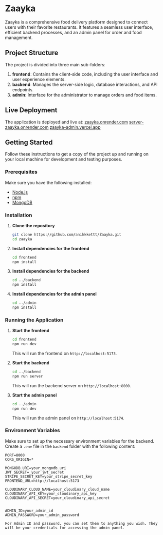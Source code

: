 # Zaayka

Zaayka is a comprehensive food delivery platform designed to connect users with their favorite restaurants. It features a seamless user interface, efficient backend processes, and an admin panel for order and food management.

## Project Structure

The project is divided into three main sub-folders:

1. **frontend**: Contains the client-side code, including the user interface and user experience elements.
2. **backend**: Manages the server-side logic, database interactions, and API endpoints.
3. **admin**: Interface for the administrator to manage orders and food items.

## Live Deployment

The application is deployed and live at: [zaayka.onrender.com](https://zaayka.onrender.com)
                                         [server-zaayka.onrender.com](https://server-zaayka.onrender.com/)
                                         [zaayka-admin.vercel.app](zaayka-admin.vercel.app)

## Getting Started

Follow these instructions to get a copy of the project up and running on your local machine for development and testing purposes.

### Prerequisites

Make sure you have the following installed:

- [Node.js](https://nodejs.org/)
- [npm](https://www.npmjs.com/)
- [MongoDB](https://www.mongodb.com/)

### Installation

1. **Clone the repository**
    ```sh
    git clone https://github.com/anikkkettt/Zaayka.git
    cd zaayka
    ```

2. **Install dependencies for the frontend**
    ```sh
    cd frontend
    npm install
    ```

3. **Install dependencies for the backend**
    ```sh
    cd ../backend
    npm install
    ```

4. **Install dependencies for the admin panel**
    ```sh
    cd ../admin
    npm install
    ```

### Running the Application

1. **Start the frontend**
    ```sh
    cd frontend
    npm run dev
    ```

    This will run the frontend on `http://localhost:5173`.

2. **Start the backend**
    ```sh
    cd ../backend
    npm run server
    ```

    This will run the backend server on `http://localhost:8000`.

3. **Start the admin panel**
    ```sh
    cd ../admin
    npm run dev
    ```

    This will run the admin panel on `http://localhost:5174`.

### Environment Variables

Make sure to set up the necessary environment variables for the backend. Create a `.env` file in the `backend` folder with the following content:

```plaintext
PORT=8000
CORS_ORIGIN=*

MONGODB_URI=your_mongodb_uri
JWT_SECRET=_your_jwt_secret
STRIPE_SECRET_KEY=your_stripe_secret_key
FRONTEND_URL=http://localhost:5173

CLOUDINARY_CLOUD_NAME=your_cloudinary_cloud_name
CLOUDINARY_API_KEY=your_cloudinary_api_key
CLOUDINARY_API_SECRET=your_cloudinary_api_secret


ADMIN_ID=your_admin_id
ADMIN_PASSWORD=your_admin_password

For Admin ID and password, you can set them to anything you wish. They will be your credentials for accessing the admin panel.
```

